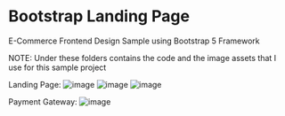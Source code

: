 # Bootstrap Landing Page

E-Commerce Frontend Design Sample using Bootstrap 5 Framework

NOTE: Under these folders contains the code and the image assets that I use for this sample project

Landing Page:
![image](https://github.com/GabrielRaguindin/Bootstrap5-LandingPage/assets/143593330/1fac154d-60b2-4e18-b039-84f3d60b32ab)
![image](https://github.com/GabrielRaguindin/Bootstrap5-LandingPage/assets/143593330/1294006e-871a-4ea9-a14f-e626dd52a9dc)
![image](https://github.com/GabrielRaguindin/Bootstrap5-LandingPage/assets/143593330/851be173-bb98-490c-bcfd-47b021e02746)

Payment Gateway:
![image](https://github.com/GabrielRaguindin/Bootstrap5-LandingPage/assets/143593330/cc7fb4c1-842a-4831-813e-7eaaa4276627)



